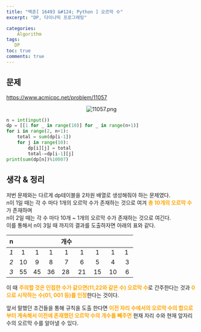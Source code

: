 ```yaml
---
title: "백준[ 16493 &#124; Python ] 오르막 수"
excerpt: "DP, 다이나믹 프로그래밍"

categories:
    Algorithm
tags:
   DP
toc: true
comments: true
---
```

## 문제  
<https://www.acmicpc.net/problem/11057>
<p align = "center"><img alt = "11057.png" src = "../../assets/images/boj/11057.png"></p>

<style type = 'text/css'>
    .o{
    font-weight: bold;
    color:orange;
    }
</style>

```python  
n = int(input())
dp = [[1 for _ in range(10)] for _ in range(n+1)]
for i in range(2, n+1):
    total = sum(dp[i-1])
    for j in range(10):
        dp[i][j] = total
        total-=dp[i-1][j]
print(sum(dp[n])%10007)
```
## 생각 & 정리  
저번 문제와는 다르게 dp테이블을 2차원 배열로 생성해줘야 하는 문제였다.  
n이 1일 때는 각 수 마다 1개의 오르막 수가 존재하는 것으로 여겨 <span class ="o">총 10개의 오르막 수</span>가 존재하며  
n이 2일 때는 각 수 마다 10개 ~ 1개의 오르막 수가 존재하는 것으로 여긴다.  
이를 통해서 n이 3일 때 까지의 결과를 도출하자면 아래의 표와 같다.  

|**n**||||<strong>개수</strong>|||||
|-|:-:|:-:|:-:|:-:|:-:|:-:|:-:|:-:|
| <i>1</i> | 1 | 1 | 1 | 1 | 1&nbsp; | 1&nbsp; | 1&nbsp; | 1&nbsp; | 1 | 1 |
| <i>2</i> | 10 | 9 | 8 | 7 | 6&nbsp; | 5&nbsp; | 4&nbsp; | 3 | 2&nbsp; | 1 |
| <i>3</i> | 55 | 45 | 36 | 28&nbsp; | 21&nbsp; | 15&nbsp; | 10&nbsp; | 6 | 3 | 1 |  

이 때 <span class ="o">주의할 것은 인접한 수가 같으면(11,22와 같은 수) 오르막 수</span>로 간주한다는 것과 <span class ="o">0으로 시작하는 수(01, 001 등)를 인정</span>한다는 것이다.  

앞서 말했던 조건들을 통해 규칙을 도출 한다면 <span class ="o">이전 자리 수에서의 오르막 수의 합으로부터 계속해서 이전에 존재했던 오르막 수의 개수를 빼주면</span> 현재 자리 수와 현재 앞자리 수의 오르막 수를 알아낼 수 있다.
